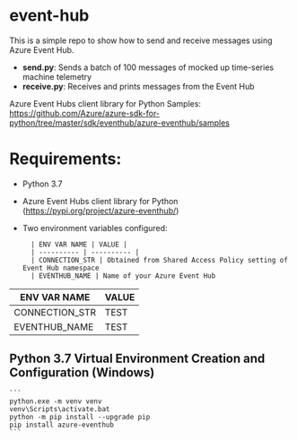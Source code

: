 # event-hub

This is a simple repo to show how to send and receive messages using Azure Event Hub.

- **send.py**:  Sends a batch of 100 messages of mocked up time-series machine telemetry
- **receive.py**:  Receives and prints messages from the Event Hub

Azure Event Hubs client library for Python Samples:
https://github.com/Azure/azure-sdk-for-python/tree/master/sdk/eventhub/azure-eventhub/samples

# Requirements:
- Python 3.7
- Azure Event Hubs client library for Python (https://pypi.org/project/azure-eventhub/)
- Two environment variables configured:

        | ENV VAR NAME | VALUE |
        | ---------- | ---------- |
        | CONNECTION_STR | Obtained from Shared Access Policy setting of Event Hub namespace
        | EVENTHUB_NAME | Name of your Azure Event Hub

| ENV VAR NAME | VALUE |
|--------------|-------|
| CONNECTION_STR | TEST |
| EVENTHUB_NAME | TEST |

## Python 3.7 Virtual Environment Creation and Configuration (Windows)
    ```
    python.exe -m venv venv
    venv\Scripts\activate.bat
    python -m pip install --upgrade pip
    pip install azure-eventhub
    ```